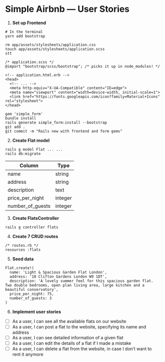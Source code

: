 # Simple Airbnb — User Stories

1. **Set up Frontend**
```
# In the terminal
yarn add bootstrap
```

```
rm app/assets/stylesheets/application.css
touch app/assets/stylesheets/application.scss
stt
```

```
/* application.scss */
@import "bootstrap/scss/bootstrap"; /* picks it up in node_modules! */
```

```
<!-- application.html.erb -->
<head>
  <!-- ... -->
  <meta http-equiv="X-UA-Compatible" content="IE=edge">
  <meta name="viewport" content="width=device-width, initial-scale=1">
  <link href="https://fonts.googleapis.com/icon?family=Material+Icons" rel="stylesheet">
</head>
```

```
gem 'simple_form'
bundle install
rails generate simple_form:install --bootstrap
git add .
git commit -m "Rails new with frontend and form gems"
```

2. **Create Flat model**
```
rails g model Flat ... ...
rails db:migrate
```

| Column           | Type    |
| ---------------- |-------- |
| name             | string  |
| address          | string  |
| description      | text    |
| price_per_night  | integer |
| number_of_guests | integer |

3. **Create FlatsController**
```
rails g controller flats
```

4. **Create 7 CRUD routes**
```
/* routes.rb */
resources :flats
```

5. **Seed data**
```
Flat.create!(
  name: 'Light & Spacious Garden Flat London',
  address: '10 Clifton Gardens London W9 1DT',
  description: 'A lovely summer feel for this spacious garden flat. Two double bedrooms, open plan living area, large kitchen and a beautiful conservatory',
  price_per_night: 75,
  number_of_guests: 3
)
```

6. **Implement user stories**

* [ ] As a user, I can see all the available flats on our website
* [ ] As a user, I can post a flat to the website, specifying its name and address
* [ ] As a user, I can see detailed information of a given flat
* [ ] As a user, I can edit the details of a flat if I made a mistake
* [ ] As a user, I can delete a flat from the website, in case I don’t want to rent it anymore
